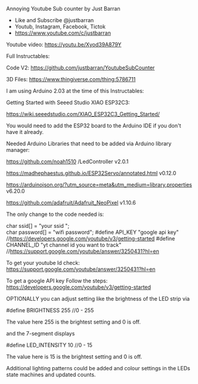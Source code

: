Annoying Youtube Sub counter by Just Barran
* Like and Subscribe @justbarran 
* Youtub, Instagram, Facebook, Tictok 
* https://www.youtube.com/c/justbarran

Youtube video: https://youtu.be/Xyod39A879Y

Full Instructables: 

Code V2: https://github.com/justbarran/YoutubeSubCounter

3D Files: https://www.thingiverse.com/thing:5786711

I am using Arduino 2.03 at the time of this Instructables:

Getting Started with Seeed Studio XIAO ESP32C3: 

https://wiki.seeedstudio.com/XIAO_ESP32C3_Getting_Started/

You would need to add the ESP32 board to the Arduino IDE if you don't have it already. 

Needed Arduino Libraries that need to be added via Arduino library manager: 

https://github.com/noah1510 /LedController  v2.0.1

https://madhephaestus.github.io/ESP32Servo/annotated.html v0.12.0 

https://arduinojson.org/?utm_source=meta&utm_medium=library.properties v6.20.0 

 https://github.com/adafruit/Adafruit_NeoPixel v1.10.6 



The only change to the code needed is:

char ssid[] = "your ssid ";     
char password[] = "wifi password";
#define API_KEY "google api key" //https://developers.google.com/youtube/v3/getting-started
#define CHANNEL_ID "yt channel id you want to track"  //https://support.google.com/youtube/answer/3250431?hl=en


To get your youtube Id check: https://support.google.com/youtube/answer/3250431?hl=en

To get a google API key Follow the steps: https://developers.google.com/youtube/v3/getting-started

OPTIONALLY you can adjust setting like the brightness of the LED strip via

#define BRIGHTNESS  255 //0 - 255

The value here 255 is the brightest setting and 0 is off.

and the 7-segment displays 

#define LED_INTENSITY 10 //0 - 15

The value here is 15 is the brightest setting and 0 is off. 

Additional lighting patterns could be added and colour settings in the LEDs state machines and updated counts.
